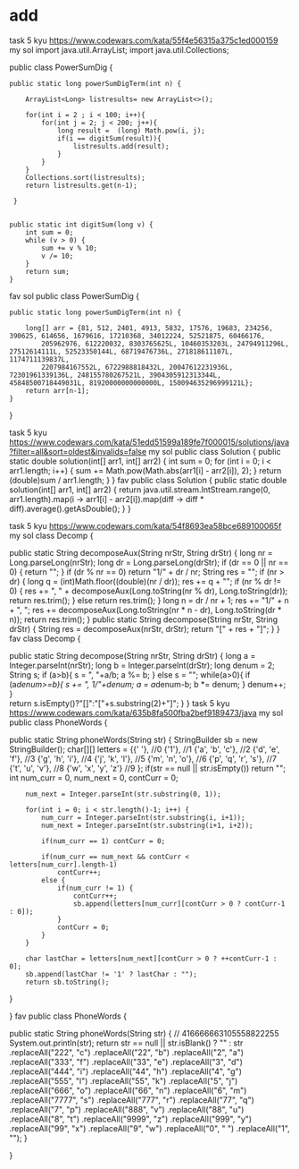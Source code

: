 # add
task 5 kyu 
https://www.codewars.com/kata/55f4e56315a375c1ed000159
my sol 
import java.util.ArrayList;
import java.util.Collections;

public class PowerSumDig {
    
    public static long powerSumDigTerm(int n) {
		
		ArrayList<Long> listresults= new ArrayList<>(); 
		
		for(int i = 2 ; i < 100; i++){
			for(int j = 2; j < 200; j++){
				long result =  (long) Math.pow(i, j);
				if(i == digitSum(result)){
					listresults.add(result);
				}
			}
		}
		Collections.sort(listresults);
		return listresults.get(n-1);
		
	 }   

	
	public static int digitSum(long v) {
        int sum = 0;
        while (v > 0) {
            sum += v % 10;
            v /= 10;
        }
        return sum;
    }
	
  fav sol 
  public class PowerSumDig {
    
    public static long powerSumDigTerm(int n) {

        long[] arr = {81, 512, 2401, 4913, 5832, 17576, 19683, 234256, 390625, 614656, 1679616, 17210368, 34012224, 52521875, 60466176,
            205962976, 612220032, 8303765625L, 10460353203L, 24794911296L, 27512614111L, 52523350144L, 68719476736L, 271818611107L, 1174711139837L,
            2207984167552L, 6722988818432L, 20047612231936L, 72301961339136L, 248155780267521L, 3904305912313344L, 45848500718449031L, 81920000000000000L, 150094635296999121L};
        return arr[n-1];
    }
}

task 5 kyu 
https://www.codewars.com/kata/51edd51599a189fe7f000015/solutions/java?filter=all&sort=oldest&invalids=false
my sol 
public class Solution {
  public static double solution(int[] arr1, int[] arr2) {
    int sum = 0;
    for (int i = 0; i < arr1.length; i++) {
      sum += Math.pow(Math.abs(arr1[i] - arr2[i]), 2);
    }
    return (double)sum / arr1.length;
  }
}
fav 
public class Solution {
    public static double solution(int[] arr1, int[] arr2) {
        return java.util.stream.IntStream.range(0, arr1.length).map(i -> arr1[i] - arr2[i]).map(diff -> diff * diff).average().getAsDouble();
    }
}

task 5 kyu
https://www.codewars.com/kata/54f8693ea58bce689100065f
my sol
class Decomp {
  
  public static String decomposeAux(String nrStr, String drStr) {
    long nr = Long.parseLong(nrStr);
    long dr = Long.parseLong(drStr);
    if (dr == 0 || nr == 0) {
          return "";
    }
      if (dr % nr == 0)
        return "1/" + dr / nr;
      String res = "";
    if (nr > dr) {
      long q = (int)Math.floor((double)(nr / dr));
      res += q + "";
      if (nr % dr != 0) {
        res += ", " + decomposeAux(Long.toString(nr % dr), Long.toString(dr));
        return res.trim();
      }
      else return res.trim();
    }
    long n = dr / nr + 1;
    res += "1/" + n + ", ";
      res += decomposeAux(Long.toString(nr * n - dr), Long.toString(dr * n));
    return res.trim();
  }
  public static String decompose(String nrStr, String drStr) {
      String res = decomposeAux(nrStr, drStr);
      return "[" + res + "]";
  }
}
fav 
class Decomp {
  
  public static String decompose(String nrStr, String drStr) {
      long a = Integer.parseInt(nrStr);
      long b = Integer.parseInt(drStr);
      long denum = 2;
      String s;
      if (a>b){
        s = ", "+a/b;
        a %= b;
      } else s = "";
      while(a>0){
          if (a*denum>=b){
              s += ", 1/"+denum;
              a = a*denum-b;
              b *= denum;
          }
          denum++;
      }        
      return s.isEmpty()?"[]":"["+s.substring(2)+"]";
}
}
task 5 kyu 
https://www.codewars.com/kata/635b8fa500fba2bef9189473/java
my sol
public class PhoneWords {
  
  public static String phoneWords(String str) {
    StringBuilder sb = new StringBuilder();
		char[][] letters = {{' '}, //0
	    					{'1'}, //1
	    					{'a', 'b', 'c'}, //2
	    					{'d', 'e', 'f'}, //3
	    					{'g', 'h', 'i'}, //4
	    					{'j', 'k', 'l'}, //5
	    					{'m', 'n', 'o'}, //6
	    					{'p', 'q', 'r', 's'}, //7
	    					{'t', 'u', 'v'}, //8
	    					{'w', 'x', 'y', 'z'} //9
	    				  };
	    if(str == null || str.isEmpty()) return "";
	    int num_curr = 0, num_next = 0, contCurr = 0;
	    
    	num_next = Integer.parseInt(str.substring(0, 1));
	    
	    for(int i = 0; i < str.length()-1; i++) {
	    	num_curr = Integer.parseInt(str.substring(i, i+1));
	    	num_next = Integer.parseInt(str.substring(i+1, i+2));
	    	
	    	if(num_curr == 1) contCurr = 0;
	    	
	    	if(num_curr == num_next && contCurr < letters[num_curr].length-1)
	    		contCurr++;
	    	else {
	    		if(num_curr != 1) {	    			
	    			contCurr++;
	    			sb.append(letters[num_curr][contCurr > 0 ? contCurr-1 : 0]);
	    		}
	    		contCurr = 0;
	    	}
	    }
	    
	    char lastChar = letters[num_next][contCurr > 0 ? ++contCurr-1 : 0];
	    sb.append(lastChar != '1' ? lastChar : "");
		return sb.toString();
  }  
  
}
fav 
public class PhoneWords {
  
  public static String phoneWords(String str) {
    // 416666663105558822255
    System.out.println(str);
    return str == null || str.isBlank() ? "" : str
                        .replaceAll("222", "c")
                        .replaceAll("22", "b")
                        .replaceAll("2", "a")
                        .replaceAll("333", "f")
                        .replaceAll("33", "e")
                        .replaceAll("3", "d")
                        .replaceAll("444", "i")
                        .replaceAll("44", "h")
                        .replaceAll("4", "g")
                        .replaceAll("555", "l")
                        .replaceAll("55", "k")
                        .replaceAll("5", "j")
                        .replaceAll("666", "o")
                        .replaceAll("66", "n")
                        .replaceAll("6", "m")
                        .replaceAll("7777", "s")
                        .replaceAll("777", "r")
                        .replaceAll("77", "q")
                        .replaceAll("7", "p")
                        .replaceAll("888", "v")
                        .replaceAll("88", "u")
                        .replaceAll("8", "t")
                        .replaceAll("9999", "z")
                        .replaceAll("999", "y")
                        .replaceAll("99", "x")
                        .replaceAll("9", "w")
                        .replaceAll("0", " ")
                        .replaceAll("1", "");
  }  
  
}
